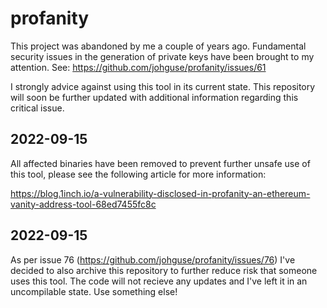 # profanity
This project was abandoned by me a couple of years ago. Fundamental security issues in the generation of private keys have been brought to my attention. See: https://github.com/johguse/profanity/issues/61

I strongly advice against using this tool in its current state. This repository will soon be further updated with additional information regarding this critical issue.

## 2022-09-15
All affected binaries have been removed to prevent further unsafe use of this tool, please see the following article for more information:

https://blog.1inch.io/a-vulnerability-disclosed-in-profanity-an-ethereum-vanity-address-tool-68ed7455fc8c

## 2022-09-15
As per issue 76 (https://github.com/johguse/profanity/issues/76) I've decided to also archive this repository to further reduce risk that someone uses this tool. The code will not recieve any updates and I've left it in an uncompilable state. Use something else!
